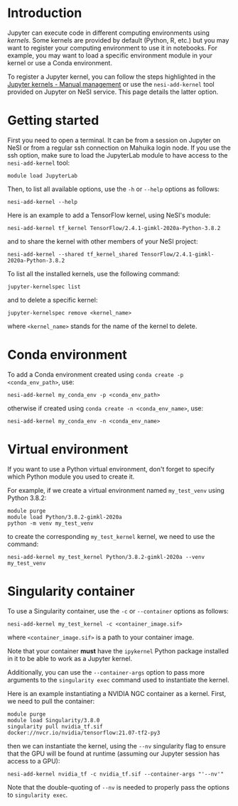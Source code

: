Introduction
============

Jupyter can execute code in different computing environments using
*kernels*. Some kernels are provided by default (Python, R, etc.) but
you may want to register your computing environment to use it in
notebooks. For example, you may want to load a specific environment
module in your kernel or use a Conda environment.

To register a Jupyter kernel, you can follow the steps highlighted in
the [Jupyter kernels - Manual
management](https://support.nesi.org.nz/hc/en-gb/articles/4414951820559)
or use the `nesi-add-kernel` tool provided on Jupyter on NeSI service.
This page details the latter option.

Getting started
===============

First you need to open a terminal. It can be from a session on Jupyter
on NeSI or from a regular ssh connection on Mahuika login node. If you
use the ssh option, make sure to load the JupyterLab module to have
access to the `nesi-add-kernel` tool:

    module load JupyterLab

Then, to list all available options, use the `-h` or `--help` options as
follows:

    nesi-add-kernel --help

Here is an example to add a TensorFlow kernel, using NeSI's module:

    nesi-add-kernel tf_kernel TensorFlow/2.4.1-gimkl-2020a-Python-3.8.2

and to share the kernel with other members of your NeSI project:

    nesi-add-kernel --shared tf_kernel_shared TensorFlow/2.4.1-gimkl-2020a-Python-3.8.2

To list all the installed kernels, use the following command:

    jupyter-kernelspec list

and to delete a specific kernel:

    jupyter-kernelspec remove <kernel_name>

where `<kernel_name>` stands for the name of the kernel to delete.

Conda environment
=================

To add a Conda environment created using
`conda create -p <conda_env_path>`, use:

    nesi-add-kernel my_conda_env -p <conda_env_path>

otherwise if created using `conda create -n <conda_env_name>`, use:

    nesi-add-kernel my_conda_env -n <conda_env_name>

Virtual environment
===================

If you want to use a Python virtual environment, don't forget to specify
which Python module you used to create it.

For example, if we create a virtual environment named `my_test_venv`
using Python 3.8.2:

    module purge
    module load Python/3.8.2-gimkl-2020a
    python -m venv my_test_venv

to create the corresponding `my_test_kernel` kernel, we need to use the
command:

    nesi-add-kernel my_test_kernel Python/3.8.2-gimkl-2020a --venv my_test_venv

Singularity container
=====================

To use a Singularity container, use the `-c` or `--container` options as
follows:

    nesi-add-kernel my_test_kernel -c <container_image.sif>

where `<container_image.sif>` is a path to your container image.

Note that your container **must** have the `ipykernel` Python package
installed in it to be able to work as a Jupyter kernel.

Additionally, you can use the `--container-args` option to pass more
arguments to the `singularity exec` command used to instantiate the
kernel.

Here is an example instantiating a NVIDIA NGC container as a kernel.
First, we need to pull the container:

    module purge
    module load Singularity/3.8.0
    singularity pull nvidia_tf.sif docker://nvcr.io/nvidia/tensorflow:21.07-tf2-py3

then we can instantiate the kernel, using the `--nv` singularity flag to
ensure that the GPU will be found at runtime (assuming our Jupyter
session has access to a GPU):

    nesi-add-kernel nvidia_tf -c nvidia_tf.sif --container-args "'--nv'"

Note that the double-quoting of `--nv` is needed to properly pass the
options to `singularity exec`.
